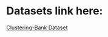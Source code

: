 # Datasets link here:
[Clustering-Bank Dataset](https://www.kaggle.com/datasets/gopi1035/clusteringbank-dataset)
